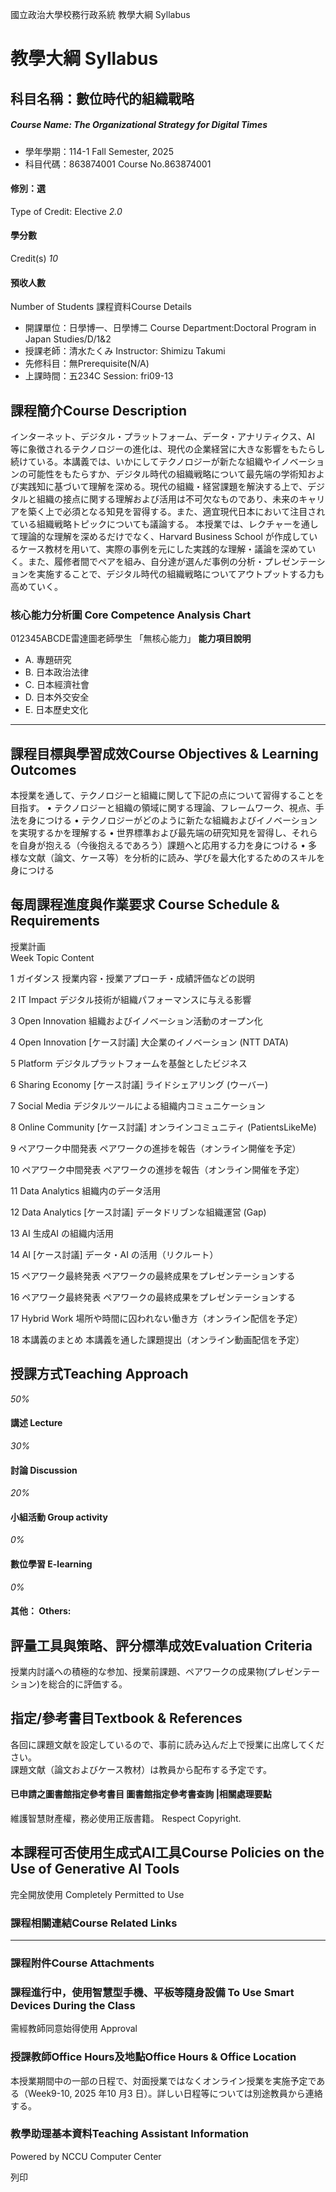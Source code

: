 國立政治大學校務行政系統 教學大綱 Syllabus
# 教學大綱 Syllabus
##  科目名稱：數位時代的組織戰略
#####  Course Name: The Organizational Strategy for Digital Times
  * 學年學期：114-1 Fall Semester, 2025 
  * 科目代碼：863874001 Course No.863874001


#### 修別：選
Type of Credit: Elective 
_2.0_
#### 學分數
Credit(s)
_10_
#### 預收人數
Number of Students
課程資料Course Details
  * 開課單位：日學博一、日學博二 Course Department:Doctoral Program in Japan Studies/D/1&2 
  * 授課老師：清水たくみ Instructor: Shimizu Takumi 
  * 先修科目：無Prerequisite(N/A)
  * 上課時間：五234C Session: fri09-13


##  課程簡介Course Description
インターネット、デジタル・プラットフォーム、データ・アナリティクス、AI 等に象徴されるテクノロジーの進化は、現代の企業経営に大きな影響をもたらし続けている。本講義では、いかにしてテクノロジーが新たな組織やイノベーションの可能性をもたらすか、デジタル時代の組織戦略について最先端の学術知および実践知に基づいて理解を深める。現代の組織・経営課題を解決する上で、デジタルと組織の接点に関する理解および活用は不可欠なものであり、未来のキャリアを築く上で必須となる知見を習得する。また、適宜現代日本において注目されている組織戦略トピックについても議論する。
本授業では、レクチャーを通して理論的な理解を深めるだけでなく、Harvard Business School が作成しているケース教材を用いて、実際の事例を元にした実践的な理解・議論を深めていく。また、履修者間でペアを組み、自分達が選んだ事例の分析・プレゼンテーションを実施することで、デジタル時代の組織戦略についてアウトプットする力も高めていく。
###  核心能力分析圖 Core Competence Analysis Chart
012345ABCDE雷達圖老師學生
「無核心能力」 
**能力項目說明**
  * A. 專題研究
  * B. 日本政治法律
  * C. 日本經濟社會
  * D. 日本外交安全
  * E. 日本歷史文化


* * *
##  課程目標與學習成效Course Objectives & Learning Outcomes 
本授業を通して、テクノロジーと組織に関して下記の点について習得することを目指す。
• テクノロジーと組織の領域に関する理論、フレームワーク、視点、手法を身につける
• テクノロジーがどのように新たな組織およびイノベーションを実現するかを理解する
• 世界標準および最先端の研究知見を習得し、それらを自身が抱える（今後抱えるであろう）課題へと応用する力を身につける
• 多様な文献（論文、ケース等）を分析的に読み、学びを最大化するためのスキルを身につける
##  每周課程進度與作業要求 Course Schedule & Requirements
授業計画  
Week Topic Content
  
1 ガイダンス 授業内容・授業アプローチ・成績評価などの説明
  
2 IT Impact デジタル技術が組織パフォーマンスに与える影響
  
3 Open Innovation 組織およびイノベーション活動のオープン化
  
4 Open Innovation [ケース討議] 大企業のイノベーション (NTT DATA)
  
5 Platform デジタルプラットフォームを基盤としたビジネス
  
6 Sharing Economy [ケース討議] ライドシェアリング (ウーバー)
  
7 Social Media デジタルツールによる組織内コミュニケーション
  
8 Online Community [ケース討議] オンラインコミュニティ (PatientsLikeMe)
  
9 ペアワーク中間発表 ペアワークの進捗を報告（オンライン開催を予定）
  
10 ペアワーク中間発表 ペアワークの進捗を報告（オンライン開催を予定）
  
11 Data Analytics 組織内のデータ活用
  
12 Data Analytics [ケース討議] データドリブンな組織運営 (Gap)
  
13 AI 生成AI の組織内活用
  
14 AI [ケース討議] データ・AI の活用（リクルート）
  
15 ペアワーク最終発表 ペアワークの最終成果をプレゼンテーションする
  
16 ペアワーク最終発表 ペアワークの最終成果をプレゼンテーションする
  
17 Hybrid Work 場所や時間に囚われない働き方（オンライン配信を予定）
  
18 本講義のまとめ 本講義を通した課題提出（オンライン動画配信を予定）
##  授課方式Teaching Approach
_50%_
####  講述 Lecture
_30%_
####  討論 Discussion
_20%_
####  小組活動 Group activity
_0%_
####  數位學習 E-learning
_0%_
####  其他： Others:
##  評量工具與策略、評分標準成效Evaluation Criteria
授業内討議への積極的な参加、授業前課題、ペアワークの成果物(プレゼンテーション)を総合的に評価する。
##  指定/參考書目Textbook & References
各回に課題文献を設定しているので、事前に読み込んだ上で授業に出席してください。  
課題文献（論文およびケース教材）は教員から配布する予定です。
####  已申請之圖書館指定參考書目  圖書館指定參考書查詢 |相關處理要點
維護智慧財產權，務必使用正版書籍。 Respect Copyright.
##  本課程可否使用生成式AI工具Course Policies on the Use of Generative AI Tools
完全開放使用 Completely Permitted to Use
###  課程相關連結Course Related Links
* * *
###  課程附件Course Attachments
###  課程進行中，使用智慧型手機、平板等隨身設備 To Use Smart Devices During the Class
需經教師同意始得使用  Approval
###  授課教師Office Hours及地點Office Hours & Office Location
本授業期間中の一部の日程で、対面授業ではなくオンライン授業を実施予定である（Week9-10, 2025 年10 月3 日）。詳しい日程等については別途教員から連絡する。
###  教學助理基本資料Teaching Assistant Information
Powered by NCCU Computer Center
  
列印
